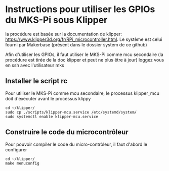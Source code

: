 # Instructions pour utiliser les GPIOs du MKS-Pi sous Klipper

la procédure est basée sur la documentation de klipper: https://www.klipper3d.org/fr/RPi_microcontroller.html.
Le système est celui fourni par Makerbase (présent dans le dossier system de ce github)

Afin d'utiliser les GPIOs, il faut utiliser le MKS-Pi comme mcu secondaire (la procédure est tirée de la doc klipper et peut ne plus être à jour)
loggez vous en ssh avec l'utilisateur mks

## Installer le script rc

Pour utiliser le MKS-Pi comme mcu secondaire, le processus klipper_mcu doit d'executer avant le processus klippy

```
cd ~/klipper/
sudo cp ./scripts/klipper-mcu.service /etc/systemd/system/
sudo systemctl enable klipper-mcu.service
```

## Construire le code du microcontrôleur

Pour pouvoir compiler le code du micro-contrôleur, il faut d'abord le configurer

```
cd ~/klipper/
make menuconfig
```

